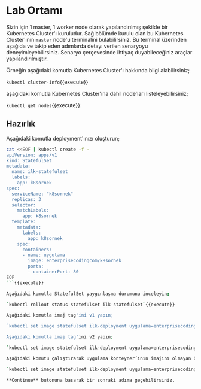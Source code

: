 # Lab Ortamı

Sizin için 1 master, 1 worker node olarak yapılandırılmış şekilde bir Kubernetes Cluster'ı kuruludur. Sağ bölümde kurulu olan bu Kubernetes Cluster'ının `master` node'u terminalini bulabilirsiniz. Bu terminal üzerinden aşağıda ve takip eden adımlarda detayı verilen senaryoyu deneyimleyebilirsiniz. Senaryo çerçevesinde ihtiyaç duyabileceğiniz araçlar yapılandırılmıştır.

Örneğin aşağıdaki komutla Kubernetes Cluster'ı hakkında bilgi alabilirsiniz;

`kubectl cluster-info`{{execute}}

aşağıdaki komutla Kubernetes Cluster'ına dahil node'ları listeleyebilirsiniz;

`kubectl get nodes`{{execute}}

## Hazırlık

Aşağıdaki komutla deployment'ınızı oluşturun;

```bash
cat <<EOF | kubectl create -f -
apiVersion: apps/v1
kind: StatefulSet
metadata:
  name: ilk-statefulset
  labels:
    app: k8sornek
spec:
  serviceName: "k8sornek"
  replicas: 3
  selector:
    matchLabels:
      app: k8sornek
  template:
    metadata:
      labels:
        app: k8sornek
    spec:
      containers:
      - name: uygulama
        image: enterprisecodingcom/k8sornek
        ports:
        - containerPort: 80
EOF
```{{execute}}

Aşağıdaki komutla StatefulSet yaygınlaşma durumunu inceleyin;

`kubectl rollout status statefulset ilk-statefulset`{{execute}}

Aşağıdaki komutla imaj tag'ini v1 yapın;

`kubectl set image statefulset ilk-deployment uygulama=enterprisecodingcom/k8sornek:v1 --record`{{execute}}

Aşağıdaki komutla imaj tag'ini v2 yapın;

`kubectl set image statefulset ilk-deployment uygulama=enterprisecodingcom/k8sornek:v2 --record`{{execute}}

Aşağıdaki komutu çalıştırarak uygulama konteyner’ının imajını olmayan bir imaj ile değiştirin;

`kubectl set image statefulset ilk-deployment uygulama=enterprisecodingcom/k8sornek:v6 --record`{{execute}}

**Continue** butonuna basarak bir sonraki adıma geçebilirsiniz.